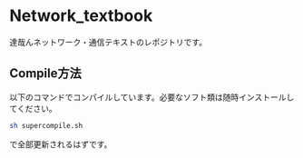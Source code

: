 # Network_textbook
達哉んネットワーク・通信テキストのレポジトリです。

## Compile方法
以下のコマンドでコンパイルしています。必要なソフト類は随時インストールしてください。
``` sh
sh supercompile.sh
```

で全部更新されるはずです。

